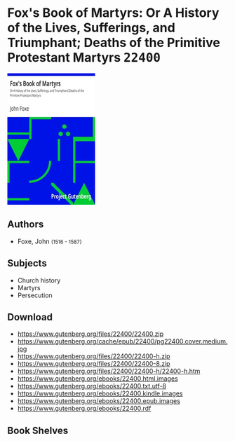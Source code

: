 # Fox's Book of Martyrs: Or A History of the Lives, Sufferings, and Triumphant; Deaths of the Primitive Protestant Martyrs <kbd>22400</kbd>

![](./cover.medium.jpg "")

## Authors


 - Foxe, John <small>(1516 - 1587)</small>

## Subjects


 - Church history
 - Martyrs
 - Persecution

## Download


 - https://www.gutenberg.org/files/22400/22400.zip
 - https://www.gutenberg.org/cache/epub/22400/pg22400.cover.medium.jpg
 - https://www.gutenberg.org/files/22400/22400-h.zip
 - https://www.gutenberg.org/files/22400/22400-8.zip
 - https://www.gutenberg.org/files/22400/22400-h/22400-h.htm
 - https://www.gutenberg.org/ebooks/22400.html.images
 - https://www.gutenberg.org/ebooks/22400.txt.utf-8
 - https://www.gutenberg.org/ebooks/22400.kindle.images
 - https://www.gutenberg.org/ebooks/22400.epub.images
 - https://www.gutenberg.org/ebooks/22400.rdf

## Book Shelves



